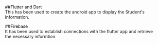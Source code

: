 ##Flutter  and Dart  
This has been used to create the android app to display the Student's information.

##Firebase  
It has been used to establish connections with the flutter app and retrieve the necessary informtion

